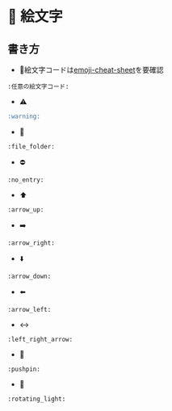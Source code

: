 # 📌 絵文字


## 書き方
- :rotating_light:絵文字コードは[emoji-cheat-sheet](https://github.com/ikatyang/emoji-cheat-sheet/blob/master/README.md)を要確認
```
:任意の絵文字コード:
```

- :warning:
```markdown
:warning:
```

- :file_folder:
```
:file_folder:
```

- :no_entry:
```
:no_entry:
```

- :arrow_up:
```
:arrow_up:
```

- :arrow_right:
```
:arrow_right:
```

- :arrow_down:
```
:arrow_down:
```

- :arrow_left:
```
:arrow_left:
```

- :left_right_arrow:
```
:left_right_arrow:
```

- :pushpin:
```
:pushpin:
```

- :rotating_light:
```
:rotating_light:
```

